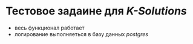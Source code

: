 # Тестовое задаине для *K-Solutions*

- весь функционал работает
- логирование выполняеться в базу данных *postgres*